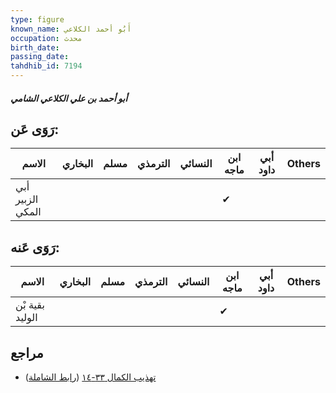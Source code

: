 ```yaml
---
type: figure
known_name: أَبُو أحمد الكلاعي
occupation: محدث
birth_date:
passing_date:
tahdhib_id: 7194
---
```

##### أبو أحمد بن علي الكلاعي الشامي

## رَوَى عَن:
| الاسم            | البخاري | مسلم | الترمذي | النسائي | ابن ماجه | أبي داود | Others |
| ---------------- | ------- | ---- | ------- | ------- | -------- | -------- | ------ |
| أبي الزبير المكي |         |      |         |         | ✔        |          |        |
## رَوَى عَنه:
| الاسم           | البخاري | مسلم | الترمذي | النسائي | ابن ماجه | أبي داود | Others |
| --------------- | ------- | ---- | ------- | ------- | -------- | -------- | ------ |
| بقية بْن الوليد |         |      |         |         | ✔        |          |        |
## مراجع
- [تهذيب الكمال ٣٣-١٤](obsidian://open?vault=Tahdhib-al-Kamal&file=Figures/٧١٩٤-أبو%20أحمد%20بن%20علي%20الكلاعي%20الشامي) ([رابط الشاملة](https://shamela.ws/book/3722/17685))